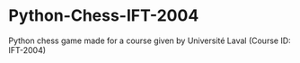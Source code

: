 # Python-Chess-IFT-2004
Python chess game made for a course given by Université Laval (Course ID: IFT-2004)

